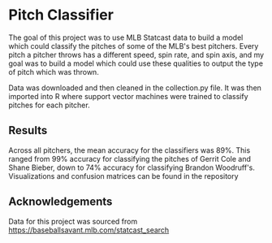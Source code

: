# Pitch Classifier

The goal of this project was to use MLB Statcast data to build a model which could classify the pitches of some of the MLB's best pitchers. Every pitch a pitcher throws has a different speed, spin rate, and spin axis, and my goal was to build a model which could use these qualities to output the type of pitch which was thrown.

Data was downloaded and then cleaned in the collection.py file. It was then imported into R where support vector machines were trained to classify pitches for each pitcher.

## Results
Across all pitchers, the mean accuracy for the classifiers was 89%. This ranged from 99% accuracy for classifying the pitches of Gerrit Cole and Shane Bieber, down to 74% accuracy for classifying Brandon Woodruff's. Visualizations and confusion matrices can be found in the repository

## Acknowledgements
Data for this project was sourced from https://baseballsavant.mlb.com/statcast_search
